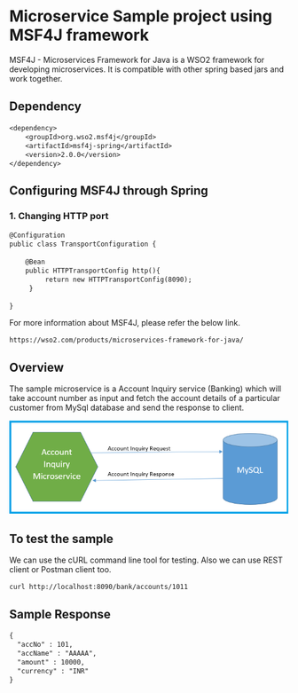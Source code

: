 # Microservice Sample project using MSF4J framework

MSF4J - Microservices Framework for Java is a WSO2 framework for developing microservices. It is compatible with other spring based jars
and work together. 


## Dependency

```
<dependency>
	<groupId>org.wso2.msf4j</groupId>
	<artifactId>msf4j-spring</artifactId>
	<version>2.0.0</version>
</dependency>
```

## Configuring MSF4J through Spring

### 1. Changing HTTP port

```
@Configuration
public class TransportConfiguration {

    @Bean
    public HTTPTransportConfig http(){
         return new HTTPTransportConfig(8090);
     }

}
```

For more information about MSF4J, please refer the below link.

```
https://wso2.com/products/microservices-framework-for-java/
```

## Overview

The sample microservice is a Account Inquiry service (Banking) which will take account number as input and fetch the account details of a particular customer from MySql database and send the response to client.

![Image of Workflow](https://github.com/praveen9800/microservice-sample-msf4j/blob/master/accountinquiry_msf4j.png)


## To test the sample

We can use the cURL command line tool for testing. Also we can use REST client or Postman client too.

```
curl http://localhost:8090/bank/accounts/1011
```

## Sample Response

```
{
  "accNo" : 101,
  "accName" : "AAAAA",
  "amount" : 10000,
  "currency" : "INR"
}
```

